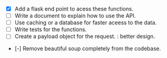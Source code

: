 - [x] Add a flask end point to acess these functions.
- [ ] Write a document to explain how to use the API.
- [ ] Use caching or a database for faster aceess to the data.
- [ ] Write tests for the functions.
- [ ] Create a payload object for the request. : better design.
- [-] Remove beautiful soup completely from the codebase.

